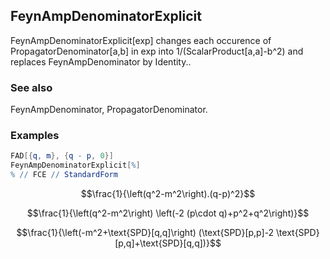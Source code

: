 ##  FeynAmpDenominatorExplicit 

FeynAmpDenominatorExplicit[exp] changes each occurence of PropagatorDenominator[a,b] in exp into 1/(ScalarProduct[a,a]-b^2) and replaces FeynAmpDenominator by Identity..

###  See also 

FeynAmpDenominator, PropagatorDenominator.

###  Examples 

```mathematica
FAD[{q, m}, {q - p, 0}]
FeynAmpDenominatorExplicit[%]
% // FCE // StandardForm
```

$$\frac{1}{\left(q^2-m^2\right).(q-p)^2}$$

$$\frac{1}{\left(q^2-m^2\right) \left(-2 (p\cdot q)+p^2+q^2\right)}$$

$$\frac{1}{\left(-m^2+\text{SPD}[q,q]\right) (\text{SPD}[p,p]-2 \text{SPD}[p,q]+\text{SPD}[q,q])}$$